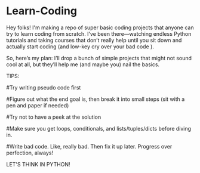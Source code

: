 # Learn-Coding
Hey folks! I'm making a repo of super basic coding projects that anyone can try to learn coding from scratch. I’ve been there—watching endless Python tutorials and taking courses that don’t really help until you sit down and actually start coding (and low-key cry over your bad code ).

So, here’s my plan: I’ll drop a bunch of simple projects that might not sound cool at all, but they’ll help me (and maybe you) nail the basics.


TIPS:

#Try writing pseudo code first

#Figure out what the end goal is, then break it into small steps (sit with a pen and paper if needed)

#Try not to have a peek at the solution

#Make sure you get loops, conditionals, and lists/tuples/dicts before diving in.

#Write bad code. Like, really bad. Then fix it up later. Progress over perfection, always!

LET'S THINK IN PYTHON!



